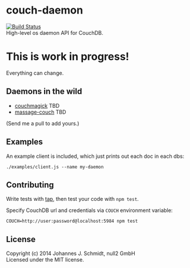 # couch-daemon
[![Build Status](https://travis-ci.org/jo/couch-daemon.svg?branch=master)](https://travis-ci.org/jo/couch-daemon)   
High-level os daemon API for CouchDB.

# This is work in progress!
Everything can change.

## Daemons in the wild
* [couchmagick](https://github.com/jo/couchmagick) TBD
* [massage-couch](https://github.com/jo/massage-couch) TBD

(Send me a pull to add yours.)

## Examples
An example client is included, which just prints out each doc in each dbs:

```shell
./examples/client.js --name my-daemon
```

## Contributing
Write tests with [tap](https://github.com/isaacs/node-tap),
then test your code with `npm test`.

Specify CouchDB url and credentials via `COUCH` environment variable:
```shell
COUCH=http://user:password@localhost:5984 npm test
```

## License
Copyright (c) 2014 Johannes J. Schmidt, null2 GmbH  
Licensed under the MIT license.
